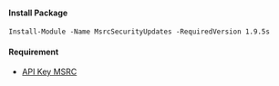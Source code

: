 #### Install Package

```
Install-Module -Name MsrcSecurityUpdates -RequiredVersion 1.9.5s
```

#### Requirement

- [API Key MSRC](https://portal.msrc.microsoft.com/en-us/)

